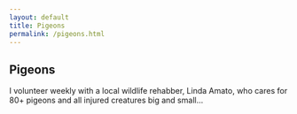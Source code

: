 ```yaml
---
layout: default
title: Pigeons
permalink: /pigeons.html
---
```


## Pigeons

I volunteer weekly with a local wildlife rehabber, Linda Amato, who cares for 80+ pigeons and all injured creatures big and small...

<!-- Add more pigeon lore -->
